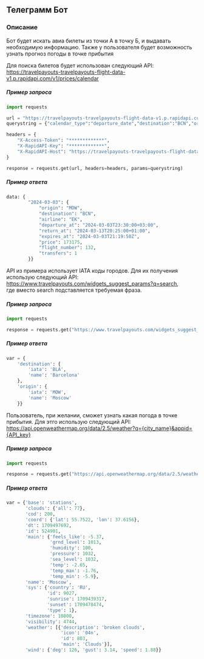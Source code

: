 ## Телеграмм Бот  
### Описание
Бот будет искать авиа билеты из точки А в точку Б, и выдавать необходимую информацию. Также у пользователя будет возможность узнать прогноз погоды в точке прибытия

Для поиска билетов будет использован следующий API:
https://travelpayouts-travelpayouts-flight-data-v1.p.rapidapi.com/v1/prices/calendar
##### Пример запроса

```python
import requests

url = "https://travelpayouts-travelpayouts-flight-data-v1.p.rapidapi.com/v1/prices/calendar"
querystring = {"calendar_type":"departure_date","destination":"BCN","origin":"MOW","depart_date":"2024-03-04","currency":"RUB","return_date":"2024-03-14"}

headers = {
    "X-Access-Token": "*************",
    "X-RapidAPI-Key": "*************",
    "X-RapidAPI-Host": "https://travelpayouts-travelpayouts-flight-data-v1.p.rapidapi.com"
}

response = requests.get(url, headers=headers, params=querystring)
```

##### Пример ответа

```python
data: {
        "2024-03-03": {
            "origin": "MOW",
            "destination": "BCN",
            "airline": "EK",
            "departure_at": "2024-03-03T23:30:00+03:00",
            "return_at": "2024-03-13T20:25:00+01:00",
            "expires_at": "2024-03-03T21:19:50Z",
            "price": 173175,
            "flight_number": 132,
            "transfers": 1
        }}
```

API из примера использует IATA коды городов. Для их получения использую следующий API: https://www.travelpayouts.com/widgets_suggest_params?q=search,  
где вместо search подставляется требуемая фраза.

##### Пример запроса

```python
import requests

response = requests.get("https://www.travelpayouts.com/widgets_suggest_params?q=Из%20Москвы%20в%20Лондон")
```

##### Пример ответа

```python
var = {
    'destination': {
        'iata': 'BLA',
        'name': 'Barcelona'
    },
    'origin': {
        'iata': 'MOW',
        'name': 'Moscow'
    }}
```

Пользователь, при желании, сможет узнать какая погода в точке прибытия. Для этго использую следующий API:  
https://api.openweathermap.org/data/2.5/weather?q={city_name}&appid={API_key}

##### Пример запроса
```python
import requests

response = requests.get("https://api.openweathermap.org/data/2.5/weather?q=Moscow&appid={API_key}")
```

##### Пример ответа

```python
var = {'base': 'stations',
       'clouds': {'all': 77},
       'cod': 200,
       'coord': {'lat': 55.7522, 'lon': 37.6156},
       'dt': 1709497692,
       'id': 524901,
       'main': {'feels_like': -5.37,
                'grnd_level': 1013,
                'humidity': 100,
                'pressure': 1032,
                'sea_level': 1032,
                'temp': -2.65,
                'temp_max': -1.76,
                'temp_min': -5.9},
       'name': 'Moscow',
       'sys': {'country': 'RU',
               'id': 9027,
               'sunrise': 1709439317,
               'sunset': 1709478474,
               'type': 1},
       'timezone': 10800,
       'visibility': 4744,
       'weather': [{'description': 'broken clouds',
                    'icon': '04n',
                    'id': 803,
                    'main': 'Clouds'}],
       'wind': {'deg': 126, 'gust': 3.14, 'speed': 1.88}}
```
